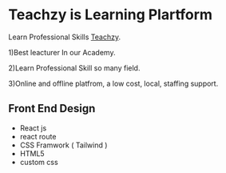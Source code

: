 # Teachzy is Learning Plartform

Learn Professional Skills [Teachzy](https://teachzy-course.netlify.app/).

1)Best leacturer In our Academy.

2)Learn Professional Skill so many field.

3)Online and offline platfrom, a low cost, local, staffing support.

## Front End Design
- React js
- react route
- CSS Framwork ( Tailwind )
- HTML5
- custom css
